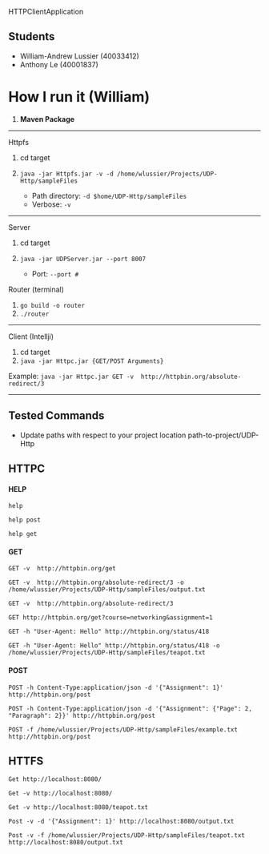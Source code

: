 HTTPClientApplication

## Students

- William-Andrew Lussier (40033412)
- Anthony Le (40001837)

# How I run it (William)
1. **Maven Package**
---
Httpfs
1. cd target
2. `java -jar Httpfs.jar -v -d /home/wlussier/Projects/UDP-Http/sampleFiles`

    * Path directory: `-d $home/UDP-Http/sampleFiles`
    * Verbose: `-v`

---
Server
1. cd target
2. `java -jar UDPServer.jar --port 8007`

    * Port: `--port #`


Router (terminal)
1. `go build -o router`
2. `./router`

---

Client (Intellji)
1. cd target
2. `java -jar Httpc.jar {GET/POST Arguments}`

  Example: `java -jar Httpc.jar GET -v  http://httpbin.org/absolute-redirect/3`

---

## Tested Commands

  * Update paths with respect to your project location path-to-project/UDP-Http

HTTPC
---

#### HELP

`help`

`help post`

`help get`

#### GET
`GET -v  http://httpbin.org/get`

`GET -v  http://httpbin.org/absolute-redirect/3 -o /home/wlussier/Projects/UDP-Http/sampleFiles/output.txt `

`GET -v  http://httpbin.org/absolute-redirect/3`

`GET http://httpbin.org/get?course=networking&assignment=1 `

`GET -h "User-Agent: Hello" http://httpbin.org/status/418`

`GET -h "User-Agent: Hello" http://httpbin.org/status/418 -o /home/wlussier/Projects/UDP-Http/sampleFiles/teapot.txt `

#### POST
`POST -h Content-Type:application/json -d '{"Assignment": 1}' http://httpbin.org/post`

`POST -h Content-Type:application/json -d '{"Assignment": {"Page": 2, "Paragraph": 2}}' http://httpbin.org/post`

`POST -f /home/wlussier/Projects/UDP-Http/sampleFiles/example.txt http://httpbin.org/post`

HTTFS
---

`Get http://localhost:8080/`

`Get -v http://localhost:8080/`

`Get -v http://localhost:8080/teapot.txt`

`Post -v -d '{"Assignment": 1}' http://localhost:8080/output.txt`

`Post -v -f /home/wlussier/Projects/UDP-Http/sampleFiles/teapot.txt http://localhost:8080/output.txt`
